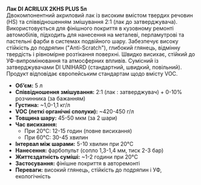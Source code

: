 **Лак DI ACRILUX 2KHS PLUS 5л**  
Двокомпонентний акриловий лак із високим вмістом твердих речовин (HS) та співвідношенням змішування 2:1 (лак до затверджувача). Використовується для фінішного покриття в кузовному ремонті автомобілів, підходить для нанесення на металеві, перламутрові та пастельні фарби в системах подвійного шару. Забезпечує високу стійкість до подряпин ("Anti-Scratch"), глибокий глянець, відмінну твердість і рівномірне розтікання поверхні. Швидко висихає, стійкий до УФ-випромінювання та атмосферних впливів. Сумісний із затверджувачами DI UNIHARD (стандартний, швидкий, повільний). Продукт відповідає європейським стандартам щодо вмісту VOC.

- **Об’єм:** 5 л  
- **Співвідношення змішування:** 2:1 (лак : затверджувач) + 0-10% розчинника (за бажанням)  
- **Густина:** ~1,0-1,1 кг/л  
- **VOC (леткі органічні сполуки):** ~420-450 г/л  
- **Товщина шару:** 45-50 мкм (за 2 шари)  
- **Час висихання:**  
  - При 20°C: 12-15 годин (повне висихання)  
  - При 60°C: 30-45 хвилин  
- **Інтервал між шарами:** 5-10 хвилин при 20°C  
- **Нанесення:** фарбопульт (сопло 1,3-1,4 мм, тиск 2-3 бар)  
- **Життєздатність суміші:** ~1-2 години при 20°C  
- **Застосування:** фінішне покриття в авторемонті  
- **Переваги:** високий глянець, стійкість до подряпин і УФ, екологічність